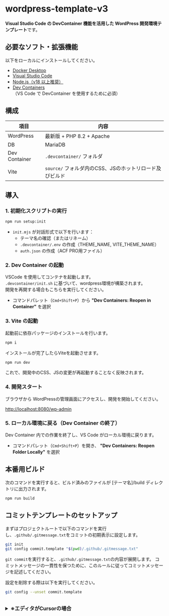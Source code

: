 # wordpress-template-v3

**Visual Studio Code の DevContainer 機能を活用した WordPress 開発環境テンプレート**です。

## 必要なソフト・拡張機能

以下をローカルにインストールしてください。

- [Docker Desktop](https://www.docker.com/products/docker-desktop)
- [Visual Studio Code](https://code.visualstudio.com/)
- [Node.js（v18 以上推奨）](https://nodejs.org/)
- [Dev Containers](https://marketplace.visualstudio.com/items?itemName=ms-vscode-remote.remote-containers)<br>（VS Code で DevContainer を使用するために必須）

## 構成

| 項目          | 内容                                                    |
| ------------- | ------------------------------------------------------- |
| WordPress     | 最新版 + PHP 8.2 + Apache                               |
| DB            | MariaDB                                                 |
| Dev Container | `.devcontainer/` フォルダ                               |
| Vite          | `source/` フォルダ内のCSS、JSのホットリロード及びビルド |

## 導入

### 1. 初期化スクリプトの実行

```bash
npm run setup:init
```

- `init.mjs` が対話形式で以下を行います：
  - テーマ名の確認（またはリネーム）
  - `.devcontainer/.env` の作成（THEME_NAME, VITE_THEME_NAME）
  - `auth.json` の作成（ACF PRO用ファイル）

### 2. Dev Container の起動

VSCode を使用してコンテナを起動します。<br>
`.devcontainer/init.sh` に基づいて、wordpress環境が構築されます。<br>
開発を再開する場合もこちらを実行してください。

- コマンドパレット（`Cmd+Shift+P`）から
  **"Dev Containers: Reopen in Container"** を選択

### 3. Vite の起動

起動前に依存パッケージのインストールを行います。

```bash
npm i
```

インストールが完了したらViteを起動させます。

```bash
npm run dev
```

これで、開発中のCSS、JSの変更が再起動することなく反映されます。

### 4. 開発スタート

ブラウザから WordPressの管理画面にアクセスし、開発を開始してください。

[http://localhost:8080/wp-admin](http://localhost:8080/wp-admin)

### 5. ローカル環境に戻る（Dev Container の終了）

Dev Container 内での作業を終了し、VS Code がローカル環境に戻ります。

- コマンドパレット（`Cmd+Shift+P`）を開き、
  **"Dev Containers: Reopen Folder Locally"** を選択

## 本番用ビルド

次のコマンドを実行すると、ビルド済みのファイルが [テーマ名]/build ディレクトリに出力されます。

```bash
npm run build
```

## コミットテンプレートのセットアップ

まずはプロジェクトルートで以下のコマンドを実行し、`.github/.gitmessage.txt`をコミットの初期表示に設定します。

```bash
git init
git config commit.template "$(pwd)/.github/.gitmessage.txt"
```

`git commit`を実行すると、`.github/.gitmessage.txt`の内容が展開します。
コミットメッセージの一貫性を保つために、このルールに従ってコミットメッセージを記述してください。

設定を削除する際は以下を実行してください。

```bash
git config --unset commit.template
```

<br>

<details>
<summary style="font-size: 16px; font-weight: bold;">※エディタがCursorの場合</summary>

VSCode の場合、`git commit`を実行すると既存の設定で`.github/.gitmessage.txt`の内容が VSCode 上で展開されますが、Cursor の場合 Vim で展開されます。
編集エディタを変える場合以下の手順で変更してください。

1. アプリケーションまでのフルパスを取得する

```bash
find /Applications -name "Cursor”
```

2. コミットメッセージを編集するエディタをアプリケーションまでのフルパスで指定

```bash
git config --global core.editor “「アプリケーションまでのフルパス」 -—wait”
```

上記のコマンドでエディタの設定ができずエラーになる場合、以下のコマンドで設定してください。

1. 現在の git の編集エディタの設定を確認

```bash
git config --global --get-all core.editor
```

2. 現在の git の編集エディタの設定を削除

```bash
git config --global --unset-all core.editor
```

3. git の編集エディタを設定

```bash
git config --global core.editor “「アプリケーションまでのフルパス」 -—wait”
```

4. 再度`git config --global --get-all core.editor`を実行し、設定が反映されているか確認。

または、

```bash
git config --global --replace-all core.editor "「アプリケーションまでのフルパス」 --wait”
```

で編集エディタの設定を書き換えられます。

</details>
